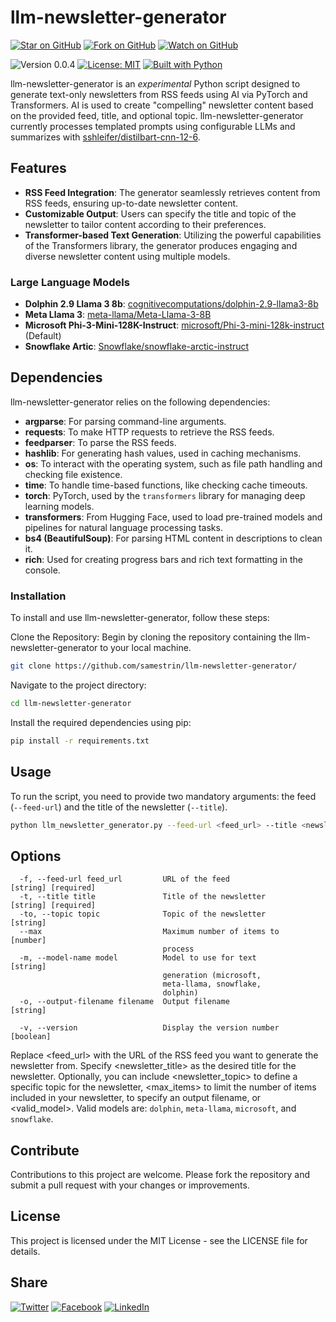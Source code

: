 # llm-newsletter-generator

[![Star on GitHub](https://img.shields.io/github/stars/samestrin/llm-newsletter-generator?style=social)](https://github.com/samestrin/llm-newsletter-generator/stargazers) [![Fork on GitHub](https://img.shields.io/github/forks/samestrin/llm-newsletter-generator?style=social)](https://github.com/samestrin/llm-newsletter-generator/network/members) [![Watch on GitHub](https://img.shields.io/github/watchers/samestrin/llm-newsletter-generator?style=social)](https://github.com/samestrin/llm-newsletter-generator/watchers)

![Version 0.0.4](https://img.shields.io/badge/Version-0.0.4-blue) [![License: MIT](https://img.shields.io/badge/License-MIT-yellow.svg)](https://opensource.org/licenses/MIT) [![Built with Python](https://img.shields.io/badge/Built%20with-Python-green)](https://www.python.org/)

llm-newsletter-generator is an _experimental_ Python script designed to generate text-only newsletters from RSS feeds using AI via PyTorch and Transformers. AI is used to create "compelling" newsletter content based on the provided feed, title, and optional topic. llm-newsletter-generator currently processes templated prompts using configurable LLMs and summarizes with [sshleifer/distilbart-cnn-12-6](https://huggingface.co/sshleifer/distilbart-cnn-12-6).

## Features

- **RSS Feed Integration**: The generator seamlessly retrieves content from RSS feeds, ensuring up-to-date newsletter content.
- **Customizable Output**: Users can specify the title and topic of the newsletter to tailor content according to their preferences.
- **Transformer-based Text Generation**: Utilizing the powerful capabilities of the Transformers library, the generator produces engaging and diverse newsletter content using multiple models.

### Large Language Models

- **Dolphin 2.9 Llama 3 8b**: [cognitivecomputations/dolphin-2.9-llama3-8b](https://huggingface.co/cognitivecomputations/dolphin-2.9-llama3-8b)
- **Meta Llama 3**: [meta-llama/Meta-Llama-3-8B]()
- **Microsoft Phi-3-Mini-128K-Instruct**: [microsoft/Phi-3-mini-128k-instruct](https://huggingface.co/microsoft/Phi-3-mini-128k-instruct) (Default)
- **Snowflake Artic**: [Snowflake/snowflake-arctic-instruct](https://huggingface.co/Snowflake/snowflake-arctic-instruct)

## Dependencies

llm-newsletter-generator relies on the following dependencies:

- **argparse**: For parsing command-line arguments.
- **requests**: To make HTTP requests to retrieve the RSS feeds.
- **feedparser**: To parse the RSS feeds.
- **hashlib**: For generating hash values, used in caching mechanisms.
- **os**: To interact with the operating system, such as file path handling and checking file existence.
- **time**: To handle time-based functions, like checking cache timeouts.
- **torch**: PyTorch, used by the `transformers` library for managing deep learning models.
- **transformers**: From Hugging Face, used to load pre-trained models and pipelines for natural language processing tasks.
- **bs4 (BeautifulSoup)**: For parsing HTML content in descriptions to clean it.
- **rich**: Used for creating progress bars and rich text formatting in the console.

### Installation

To install and use llm-newsletter-generator, follow these steps:

Clone the Repository: Begin by cloning the repository containing the llm-newsletter-generator to your local machine.

```bash
git clone https://github.com/samestrin/llm-newsletter-generator/
```

Navigate to the project directory:

```bash
cd llm-newsletter-generator
```

Install the required dependencies using pip:

```bash
pip install -r requirements.txt
```

## Usage

To run the script, you need to provide two mandatory arguments: the feed (`--feed-url`) and the title of the newsletter (`--title`).

```bash
python llm_newsletter_generator.py --feed-url <feed_url> --title <newsletter_title> [--topic <newsletter_topic>] [--max <max_items>] [--output-filename <output_filename>] [--model <valid_model>]
```

## Options

```
  -f, --feed-url feed_url         URL of the feed                 [string] [required]
  -t, --title title               Title of the newsletter         [string] [required]
  -to, --topic topic              Topic of the newsletter         [string]
  --max                           Maximum number of items to      [number]
                                  process
  -m, --model-name model          Model to use for text           [string]
                                  generation (microsoft,
                                  meta-llama, snowflake,
                                  dolphin)
  -o, --output-filename filename  Output filename                 [string]

  -v, --version                   Display the version number      [boolean]
```

Replace <feed_url> with the URL of the RSS feed you want to generate the newsletter from. Specify <newsletter_title> as the desired title for the newsletter. Optionally, you can include <newsletter_topic> to define a specific topic for the newsletter, <max_items> to limit the number of items included in your newsletter, <output> to specify an output filename, or <valid_model>. Valid models are: `dolphin`, `meta-llama`, `microsoft`, and `snowflake`.

## Contribute

Contributions to this project are welcome. Please fork the repository and submit a pull request with your changes or improvements.

## License

This project is licensed under the MIT License - see the LICENSE file for details.

## Share

[![Twitter](https://img.shields.io/badge/X-Tweet-blue)](https://twitter.com/intent/tweet?text=Check%20out%20this%20awesome%20project!&url=https://github.com/samestrin/llm-newsletter-generator) [![Facebook](https://img.shields.io/badge/Facebook-Share-blue)](https://www.facebook.com/sharer/sharer.php?u=https://github.com/samestrin/llm-newsletter-generator) [![LinkedIn](https://img.shields.io/badge/LinkedIn-Share-blue)](https://www.linkedin.com/sharing/share-offsite/?url=https://github.com/samestrin/llm-newsletter-generator)
